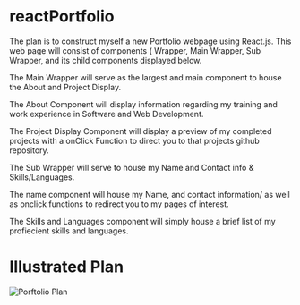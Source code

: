 # reactPortfolio

The plan is to construct myself a new Portfolio webpage using React.js.
This web page will consist of components ( Wrapper, Main Wrapper, Sub Wrapper, and its child components displayed below.

The Main Wrapper will serve as the largest and main component to house the About and Project Display.

   The About Component will display information regarding my training and work experience in Software and Web Development.

   The Project Display Component will display a preview of my completed projects with a onClick Function to direct you to that projects github repository.
   
   
The Sub Wrapper will serve to house my Name and Contact info & Skills/Languages.
   
   The name component will house my Name, and contact information/ as well as onclick functions to redirect you to my pages of interest.
   
   The Skills and Languages component will simply house a brief list of my profiecient skills and languages.
  




#   Illustrated Plan

![Porftolio Plan](https://user-images.githubusercontent.com/91081189/152042340-74e891c0-d017-4803-adb2-0b09d15f539a.png)


